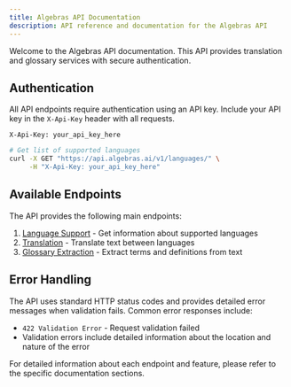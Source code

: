 ```yaml
---
title: Algebras API Documentation
description: API reference and documentation for the Algebras API
---
```

Welcome to the Algebras API documentation. This API provides translation and glossary services with secure authentication.

## Authentication

All API endpoints require authentication using an API key. Include your API key in the `X-Api-Key` header with all requests.

```http
X-Api-Key: your_api_key_here
```

```bash
# Get list of supported languages
curl -X GET "https://api.algebras.ai/v1/languages/" \
     -H "X-Api-Key: your_api_key_here"
```

## Available Endpoints

The API provides the following main endpoints:

1. [Language Support](/api/languages) - Get information about supported languages
2. [Translation](/api/translation) - Translate text between languages
3. [Glossary Extraction](/api/glossary) - Extract terms and definitions from text

## Error Handling

The API uses standard HTTP status codes and provides detailed error messages when validation fails. Common error responses include:

- `422 Validation Error` - Request validation failed
- Validation errors include detailed information about the location and nature of the error

For detailed information about each endpoint and feature, please refer to the specific documentation sections.